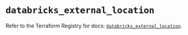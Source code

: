 # `databricks_external_location`

Refer to the Terraform Registry for docs: [`databricks_external_location`](https://registry.terraform.io/providers/databricks/databricks/1.48.3/docs/resources/external_location).
